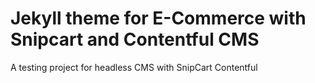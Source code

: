 # Jekyll theme for E-Commerce with Snipcart and Contentful CMS
A testing project for headless CMS with SnipCart Contentful

